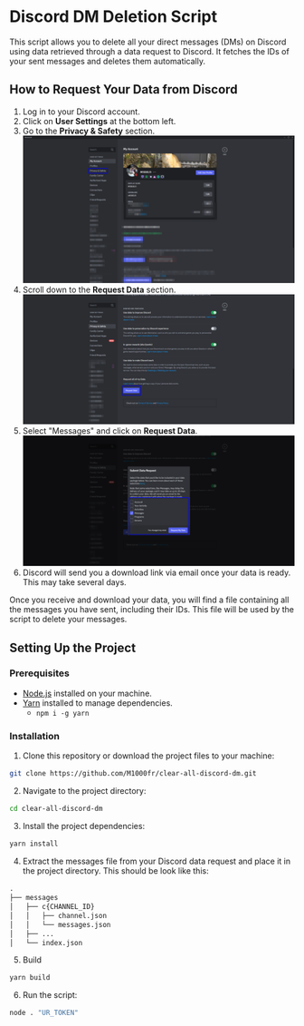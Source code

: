 # Discord DM Deletion Script

This script allows you to delete all your direct messages (DMs) on Discord using data retrieved through a data request to Discord. It fetches the IDs of your sent messages and deletes them automatically.

## How to Request Your Data from Discord

<!-- C:\Users\M1000\Desktop\ClearMessages\imgs\1.png C:\Users\M1000\Desktop\ClearMessages\imgs\2.png
C:\Users\M1000\Desktop\ClearMessages\imgs\3.png -->

1. Log in to your Discord account.
2. Click on **User Settings** at the bottom left.
3. Go to the **Privacy & Safety** section.
   ![User Settings](imgs/1.png)
4. Scroll down to the **Request Data** section.
   ![Privacy & Safety](imgs/2.png)
5. Select "Messages" and click on **Request Data**.
   ![Request Data](imgs/3.png)
6. Discord will send you a download link via email once your data is ready. This may take several days.

Once you receive and download your data, you will find a file containing all the messages you have sent, including their IDs. This file will be used by the script to delete your messages.

## Setting Up the Project

### Prerequisites

-   [Node.js](https://nodejs.org/en/) installed on your machine.
-   [Yarn](https://classic.yarnpkg.com/en/docs/install) installed to manage dependencies.
    -   `npm i -g yarn`

### Installation

1. Clone this repository or download the project files to your machine:

```bash
git clone https://github.com/M1000fr/clear-all-discord-dm.git
```

2. Navigate to the project directory:

```bash
cd clear-all-discord-dm
```

3. Install the project dependencies:

```bash
yarn install
```

4. Extract the messages file from your Discord data request and place it in the project directory. This should be look like this:

```tree
.
├── messages
│   ├── c{CHANNEL_ID}
│   │   ├── channel.json
│   │   └── messages.json
│   ├── ...
│   └── index.json
```

5. Build
```bash
yarn build
```

6. Run the script:

```bash
node . "UR_TOKEN"
```
